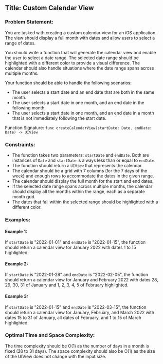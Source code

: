 ## Title: Custom Calendar View

### Problem Statement:

You are tasked with creating a custom calendar view for an iOS application. The view should display a full month with dates and allow users to select a range of dates. 

You should write a function that will generate the calendar view and enable the user to select a date range. The selected date range should be highlighted with a different color to provide a visual difference. The calendar should also handle situations where the date range spans across multiple months.

Your function should be able to handle the following scenarios:

- The user selects a start date and an end date that are both in the same month.
- The user selects a start date in one month, and an end date in the following month.
- The user selects a start date in one month, and an end date in a month that is not immediately following the start date.

Function Signature: `func createCalendarView(startDate: Date, endDate: Date) -> UIView`

### Constraints:

- The function takes two parameters: `startDate` and `endDate`. Both are instances of `Date` and `startDate` is always less than or equal to `endDate`.
- The function should return a `UIView` that represents the calendar.
- The calendar should be a grid with 7 columns (for the 7 days of the week) and enough rows to accommodate the dates in the given range.
- The calendar should display the full month for the start and end dates.
- If the selected date range spans across multiple months, the calendar should display all the months within the range, each as a separate month grid.
- The dates that fall within the selected range should be highlighted with a different color.

### Examples:

#### Example 1:

If `startDate` is "2022-01-01" and `endDate` is "2022-01-15", the function should return a calendar view for January 2022 with dates 1 to 15 highlighted.

#### Example 2:

If `startDate` is "2022-01-28" and `endDate` is "2022-02-05", the function should return a calendar view for January and February 2022 with dates 28, 29, 30, 31 of January and 1, 2, 3, 4, 5 of February highlighted.

#### Example 3:

If `startDate` is "2022-01-15" and `endDate` is "2022-03-15", the function should return a calendar view for January, February, and March 2022 with dates 15 to 31 of January, all dates of February, and 1 to 15 of March highlighted.

### Optimal Time and Space Complexity:

The time complexity should be O(1) as the number of days in a month is fixed (28 to 31 days). The space complexity should also be O(1) as the size of the UIView does not change with the input size.